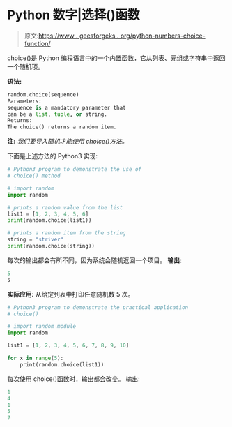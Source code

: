 # Python 数字|选择()函数

> 原文:[https://www . geesforgeks . org/python-numbers-choice-function/](https://www.geeksforgeeks.org/python-numbers-choice-function/)

choice()是 Python 编程语言中的一个内置函数，它从列表、元组或字符串中返回一个随机项。

**语法:**

```py
random.choice(sequence)
Parameters: 
sequence is a mandatory parameter that
can be a list, tuple, or string.
Returns:  
The choice() returns a random item. 
```

**注:** *我们要导入随机才能使用 choice()方法。*

下面是上述方法的 Python3 实现:

```py
# Python3 program to demonstrate the use of
# choice() method 

# import random 
import random

# prints a random value from the list
list1 = [1, 2, 3, 4, 5, 6] 
print(random.choice(list1))

# prints a random item from the string 
string = "striver" 
print(random.choice(string))  
```

每次的输出都会有所不同，因为系统会随机返回一个项目。
**输出:**

```py
5
s

```

**实际应用:**
从给定列表中打印任意随机数 5 次。

```py
# Python3 program to demonstrate the practical application
# choice() 

# import random module 
import random 

list1 = [1, 2, 3, 4, 5, 6, 7, 8, 9, 10] 

for x in range(5):
    print(random.choice(list1))
```

每次使用 choice()函数时，输出都会改变。
输出:

```py
1
4
1
5
7

```